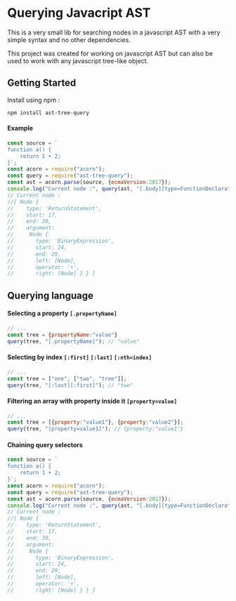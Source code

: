 # Querying Javacript AST
This is a very small lib for searching nodes in a javascript AST with a very simple syntax and no other dependencies.

This project was created for working on javascript AST but can also be used to work with any javascript tree-like object. 

## Getting Started
Install using npm : 
```
npm install ast-tree-query
```

#### Example
```javascript
const source = `
function a() {
	return 1 + 2;
}`;
const acorn = require("acorn");
const query = require("ast-tree-query");
const ast = acorn.parse(source, {ecmaVersion:2017});
console.log("Current node :", query(ast, "[.body][type=FunctionDeclaration & id.name=a][.body][.body]"))
// Current node : 
//[ Node {
//    type: 'ReturnStatement',
//    start: 17,
//    end: 30,
//    argument:
//     Node {
//       type: 'BinaryExpression',
//       start: 24,
//       end: 29,
//       left: [Node],
//       operator: '+',
//       right: [Node] } } ]
```

## Querying language
#### Selecting a property `[.propertyName]`
```javascript
// ...
const tree = {propertyName:"value"}
query(tree, "[.propertyName]"); // "value"
```

#### Selecting by index `[:first]` `[:last]` `[:nth=index]`
```javascript
// ...
const tree = ["one", ["two", "tree"]];
query(tree, "[:last][:first]"); // "two"
```

#### Filtering an array with property inside it `[property=value]`
```javascript
// ...
const tree = [{property:"value1"}, {property:"value2"}];
query(tree, "[property=value1]"); // {property:"value1"}
```

#### Chaining query selectors
```javascript
const source = `
function a() {
	return 1 + 2;
}`;
const acorn = require("acorn");
const query = require("ast-tree-query");
const ast = acorn.parse(source, {ecmaVersion:2017});
console.log("Current node :", query(ast, "[.body][type=FunctionDeclaration & id.name=a][.body][.body]"))
// Current node : 
//[ Node {
//    type: 'ReturnStatement',
//    start: 17,
//    end: 30,
//    argument:
//     Node {
//       type: 'BinaryExpression',
//       start: 24,
//       end: 29,
//       left: [Node],
//       operator: '+',
//       right: [Node] } } ]
```

